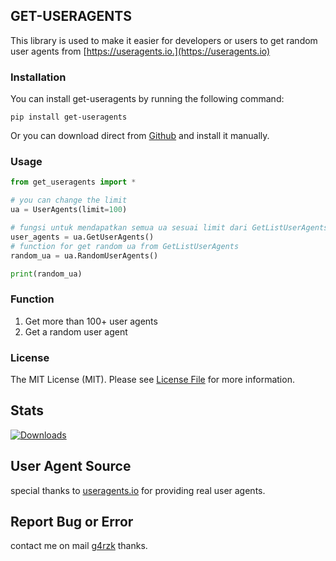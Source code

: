 ## GET-USERAGENTS

This library is used to make it easier for developers or users to get random user agents from [https://useragents.io.](https://useragents.io)

### Installation
You can install get-useragents by running the following command:
```
pip install get-useragents
```
Or you can download direct from [Github](https://github.com/g4rzk/get_useragents/archive/get_useragents.tar.gz) and install it manually.

### Usage
```python
from get_useragents import *

# you can change the limit
ua = UserAgents(limit=100)

# fungsi untuk mendapatkan semua ua sesuai limit dari GetListUserAgents
user_agents = ua.GetUserAgents()
# function for get random ua from GetListUserAgents
random_ua = ua.RandomUserAgents()

print(random_ua)
```

### Function
1. Get more than 100+ user agents 
2. Get a random user agent

### License
The MIT License (MIT). Please see [License File](https://github.com/g4rzk/get_useragents/blob/main/LICENSE) for more information.


## Stats
[![Downloads](https://static.pepy.tech/personalized-badge/get-useragents?period=total&units=international_system&left_color=black&right_color=orange&left_text=Downloads)](https://pepy.tech/project/get-useragents)

## User Agent Source
special thanks to [useragents.io](https://useragents.io) for providing real user agents.

## Report Bug or Error
contact me on mail [g4rzk](mailto:g4rzkurniawan@gmail.com) thanks.

